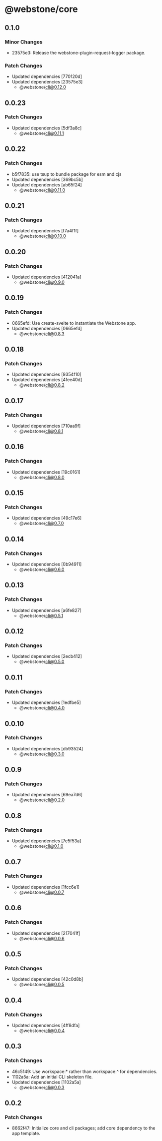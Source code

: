 # @webstone/core

## 0.1.0

### Minor Changes

- 23575e3: Release the webstone-plugin-request-logger package.

### Patch Changes

- Updated dependencies [770120d]
- Updated dependencies [23575e3]
  - @webstone/cli@0.12.0

## 0.0.23

### Patch Changes

- Updated dependencies [5df3a8c]
  - @webstone/cli@0.11.1

## 0.0.22

### Patch Changes

- b5f7835: use tsup to bundle package for esm and cjs
- Updated dependencies [369bc5b]
- Updated dependencies [ab65f24]
  - @webstone/cli@0.11.0

## 0.0.21

### Patch Changes

- Updated dependencies [f7a4f1f]
  - @webstone/cli@0.10.0

## 0.0.20

### Patch Changes

- Updated dependencies [412041a]
  - @webstone/cli@0.9.0

## 0.0.19

### Patch Changes

- 0665efd: Use create-svelte to instantiate the Webstone app.
- Updated dependencies [0665efd]
  - @webstone/cli@0.8.3

## 0.0.18

### Patch Changes

- Updated dependencies [9354f10]
- Updated dependencies [4fee40d]
  - @webstone/cli@0.8.2

## 0.0.17

### Patch Changes

- Updated dependencies [710aa9f]
  - @webstone/cli@0.8.1

## 0.0.16

### Patch Changes

- Updated dependencies [19c0161]
  - @webstone/cli@0.8.0

## 0.0.15

### Patch Changes

- Updated dependencies [49c17e6]
  - @webstone/cli@0.7.0

## 0.0.14

### Patch Changes

- Updated dependencies [0b94911]
  - @webstone/cli@0.6.0

## 0.0.13

### Patch Changes

- Updated dependencies [a6fe827]
  - @webstone/cli@0.5.1

## 0.0.12

### Patch Changes

- Updated dependencies [2ecb412]
  - @webstone/cli@0.5.0

## 0.0.11

### Patch Changes

- Updated dependencies [1edfbe5]
  - @webstone/cli@0.4.0

## 0.0.10

### Patch Changes

- Updated dependencies [db93524]
  - @webstone/cli@0.3.0

## 0.0.9

### Patch Changes

- Updated dependencies [69ea7d6]
  - @webstone/cli@0.2.0

## 0.0.8

### Patch Changes

- Updated dependencies [7e5f53a]
  - @webstone/cli@0.1.0

## 0.0.7

### Patch Changes

- Updated dependencies [1fcc6e1]
  - @webstone/cli@0.0.7

## 0.0.6

### Patch Changes

- Updated dependencies [217041f]
  - @webstone/cli@0.0.6

## 0.0.5

### Patch Changes

- Updated dependencies [42c0d8b]
  - @webstone/cli@0.0.5

## 0.0.4

### Patch Changes

- Updated dependencies [4ff8dfa]
  - @webstone/cli@0.0.4

## 0.0.3

### Patch Changes

- 46c5149: Use workspace:\* rather than workspace:^ for dependencies.
- 1102a5a: Add an initial CLI skeleton file.
- Updated dependencies [1102a5a]
  - @webstone/cli@0.0.3

## 0.0.2

### Patch Changes

- 8662f47: Initialize core and cli packages; add core dependency to the app template.
